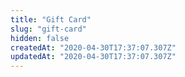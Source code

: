 ```yaml
---
title: "Gift Card"
slug: "gift-card"
hidden: false
createdAt: "2020-04-30T17:37:07.307Z"
updatedAt: "2020-04-30T17:37:07.307Z"
---
```

